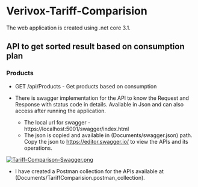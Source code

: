 # Verivox-Tariff-Comparision

The web application is created using .net core 3.1.

## API to get sorted result based on consumption plan

### Products

- GET ​/api​/Products - Get products based on consumption

- There is swagger implementation for the API to know the Request and Response with status code in details. Available in Json and can also access after running the application.

    - The local url for swagger - https://localhost:5001/swagger/index.html
    - The json is copied and available in (Documents/swagger.json) path. Copy the json to https://editor.swagger.io/ to view the APIs and its operations.
    
[![Tariff-Comparison-Swagger.png](https://i.postimg.cc/VkTPL6g1/Tariff-Comparison-Swagger.png)](https://postimg.cc/4YzSWXjF)

- I have created a Postman collection for the APIs available at (Documents/TariffComparision.postman_collection).

